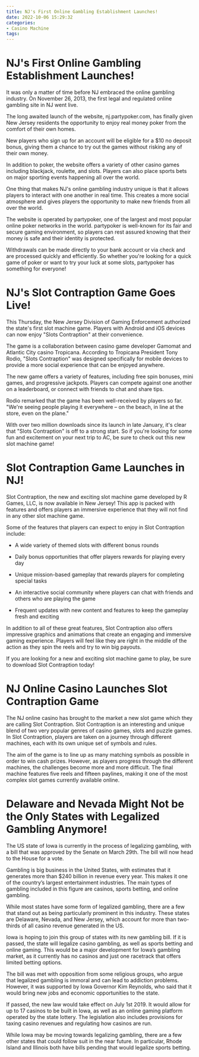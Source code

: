 ```yaml
---
title: NJ's First Online Gambling Establishment Launches!
date: 2022-10-06 15:29:32
categories:
- Casino Machine
tags:
---
```



#  NJ's First Online Gambling Establishment Launches!

It was only a matter of time before NJ embraced the online gambling industry. On November 26, 2013, the first legal and regulated online gambling site in NJ went live.

The long awaited launch of the website, nj.partypoker.com, has finally given New Jersey residents the opportunity to enjoy real money poker from the comfort of their own homes.

New players who sign up for an account will be eligible for a $10 no deposit bonus, giving them a chance to try out the games without risking any of their own money.

In addition to poker, the website offers a variety of other casino games including blackjack, roulette, and slots. Players can also place sports bets on major sporting events happening all over the world.

One thing that makes NJ's online gambling industry unique is that it allows players to interact with one another in real time. This creates a more social atmosphere and gives players the opportunity to make new friends from all over the world.

The website is operated by partypoker, one of the largest and most popular online poker networks in the world. partypoker is well-known for its fair and secure gaming environment, so players can rest assured knowing that their money is safe and their identity is protected.

Withdrawals can be made directly to your bank account or via check and are processed quickly and efficiently. So whether you're looking for a quick game of poker or want to try your luck at some slots, partypoker has something for everyone!

#  NJ's Slot Contraption Game Goes Live!

This Thursday, the New Jersey Division of Gaming Enforcement authorized the state's first slot machine game. Players with Android and iOS devices can now enjoy "Slots Contraption" at their convenience.

The game is a collaboration between casino game developer Gamomat and Atlantic City casino Tropicana. According to Tropicana President Tony Rodio, "Slots Contraption" was designed specifically for mobile devices to provide a more social experience that can be enjoyed anywhere.

The new game offers a variety of features, including free spin bonuses, mini games, and progressive jackpots. Players can compete against one another on a leaderboard, or connect with friends to chat and share tips.

Rodio remarked that the game has been well-received by players so far. "We're seeing people playing it everywhere – on the beach, in line at the store, even on the plane."

With over two million downloads since its launch in late January, it's clear that "Slots Contraption" is off to a strong start. So if you're looking for some fun and excitement on your next trip to AC, be sure to check out this new slot machine game!

#  Slot Contraption Game Launches in NJ!

Slot Contraption, the new and exciting slot machine game developed by R Games, LLC, is now available in New Jersey! This app is packed with features and offers players an immersive experience that they will not find in any other slot machine game.

Some of the features that players can expect to enjoy in Slot Contraption include:

* A wide variety of themed slots with different bonus rounds

* Daily bonus opportunities that offer players rewards for playing every day

* Unique mission-based gameplay that rewards players for completing special tasks

* An interactive social community where players can chat with friends and others who are playing the game

* Frequent updates with new content and features to keep the gameplay fresh and exciting

In addition to all of these great features, Slot Contraption also offers impressive graphics and animations that create an engaging and immersive gaming experience. Players will feel like they are right in the middle of the action as they spin the reels and try to win big payouts.

If you are looking for a new and exciting slot machine game to play, be sure to download Slot Contraption today!

#  NJ Online Casino Launches Slot Contraption Game

The NJ online casino has brought to the market a new slot game which they are calling Slot Contraption. Slot Contraption is an interesting and unique blend of two very popular genres of casino games, slots and puzzle games. In Slot Contraption, players are taken on a journey through different machines, each with its own unique set of symbols and rules.

The aim of the game is to line up as many matching symbols as possible in order to win cash prizes. However, as players progress through the different machines, the challenges become more and more difficult. The final machine features five reels and fifteen paylines, making it one of the most complex slot games currently available online.

#  Delaware and Nevada Might Not be the Only States with Legalized Gambling Anymore!

The US state of Iowa is currently in the process of legalizing gambling, with a bill that was approved by the Senate on March 29th. The bill will now head to the House for a vote.

Gambling is big business in the United States, with estimates that it generates more than $240 billion in revenue every year. This makes it one of the country’s largest entertainment industries. The main types of gambling included in this figure are casinos, sports betting, and online gambling.

While most states have some form of legalized gambling, there are a few that stand out as being particularly prominent in this industry. These states are Delaware, Nevada, and New Jersey, which account for more than two-thirds of all casino revenue generated in the US.

Iowa is hoping to join this group of states with its new gambling bill. If it is passed, the state will legalize casino gambling, as well as sports betting and online gaming. This would be a major development for Iowa’s gambling market, as it currently has no casinos and just one racetrack that offers limited betting options.

The bill was met with opposition from some religious groups, who argue that legalized gambling is immoral and can lead to addiction problems. However, it was supported by Iowa Governor Kim Reynolds, who said that it would bring new jobs and economic opportunities to the state.

If passed, the new law would take effect on July 1st 2019. It would allow for up to 17 casinos to be built in Iowa, as well as an online gaming platform operated by the state lottery. The legislation also includes provisions for taxing casino revenues and regulating how casinos are run.

While Iowa may be moving towards legalizing gambling, there are a few other states that could follow suit in the near future. In particular, Rhode Island and Illinois both have bills pending that would legalize sports betting.